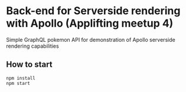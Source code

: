 # Back-end for Serverside rendering with Apollo (Applifting meetup 4)

Simple GraphQL pokemon API for demonstration of Apollo serverside rendering capabilities

## How to start
```
npm install
npm start
```